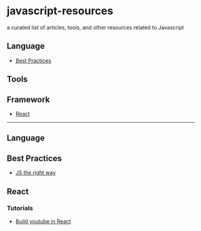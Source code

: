 # javascript-resources
a curated list of articles, tools, and other resources related to Javascript

## Language
- [Best Practices](#best-practices)

## Tools 

## Framework 
- [React](#react) 


----- 
## Language
## Best Practices
- [JS the right way](https://jstherightway.org/)


## React 
### Tutorials 
- [Build youtube in React](https://www.youtube.com/watch?v=E7wJTI-1dvQ)
